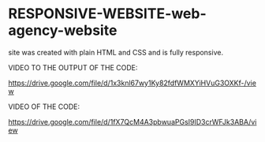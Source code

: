 # RESPONSIVE-WEBSITE-web-agency-website


site was created with plain HTML and CSS and is fully responsive. 

VIDEO TO THE OUTPUT OF THE CODE:

https://drive.google.com/file/d/1x3knl67wy1Ky82fdfWMXYiHVuG3OXKf-/view


VIDEO OF THE CODE:

https://drive.google.com/file/d/1fX7QcM4A3pbwuaPGsI9ID3crWFJk3ABA/view

